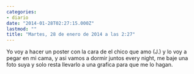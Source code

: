 ```yaml
---
categories:
- diario
date: "2014-01-28T02:27:15.000Z"
lastmod: ""
title: "Martes, 28 de enero de 2014 a las 2:27"
---
```


Yo voy a hacer un poster con la cara de el chico que amo (J.) y lo voy a pegar en mi cama, y asi vamos a dormir juntos every night, me baje una foto suya y solo resta llevarlo a una grafica para que me lo hagan.